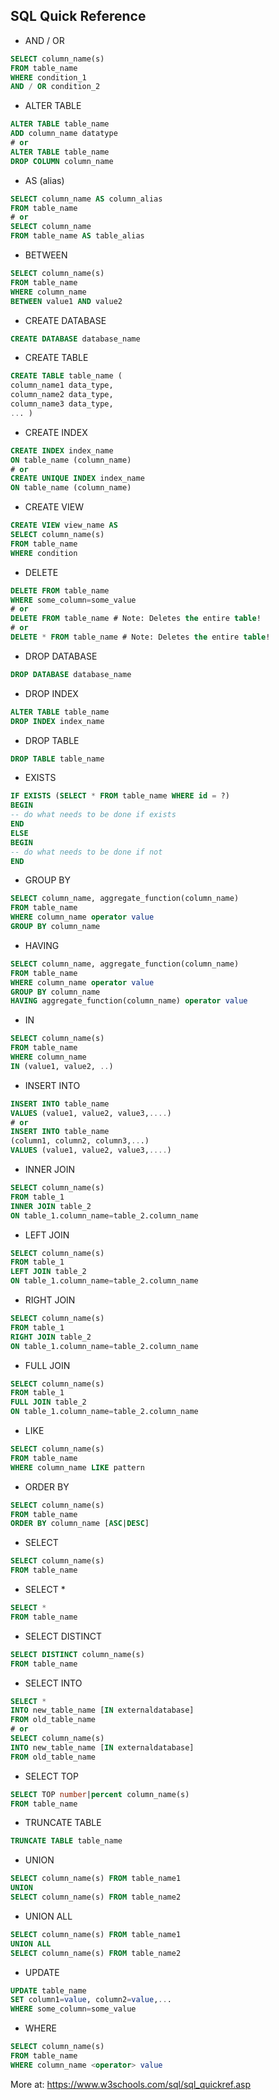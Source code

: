 ## SQL Quick Reference

- AND / OR
```sql
SELECT column_name(s)
FROM table_name
WHERE condition_1
AND / OR condition_2
```
- ALTER TABLE
```sql
ALTER TABLE table_name
ADD column_name datatype
# or
ALTER TABLE table_name
DROP COLUMN column_name
```
- AS (alias)
```sql
SELECT column_name AS column_alias
FROM table_name
# or
SELECT column_name
FROM table_name AS table_alias
```
- BETWEEN
```sql
SELECT column_name(s)
FROM table_name
WHERE column_name
BETWEEN value1 AND value2
```
- CREATE DATABASE
```sql
CREATE DATABASE database_name
```
- CREATE TABLE
```sql
CREATE TABLE table_name (
column_name1 data_type,
column_name2 data_type,
column_name3 data_type,
... )
```
- CREATE INDEX
```sql
CREATE INDEX index_name
ON table_name (column_name)
# or
CREATE UNIQUE INDEX index_name
ON table_name (column_name)
```
- CREATE VIEW
```sql
CREATE VIEW view_name AS
SELECT column_name(s)
FROM table_name
WHERE condition
```
- DELETE
```sql
DELETE FROM table_name
WHERE some_column=some_value
# or
DELETE FROM table_name # Note: Deletes the entire table!
# or
DELETE * FROM table_name # Note: Deletes the entire table!
```
- DROP DATABASE
```sql
DROP DATABASE database_name
```
- DROP INDEX
```sql
ALTER TABLE table_name
DROP INDEX index_name
```
- DROP TABLE
```sql
DROP TABLE table_name
```
- EXISTS
```sql
IF EXISTS (SELECT * FROM table_name WHERE id = ?)
BEGIN
-- do what needs to be done if exists
END
ELSE
BEGIN
-- do what needs to be done if not
END
```
- GROUP BY
```sql
SELECT column_name, aggregate_function(column_name)
FROM table_name
WHERE column_name operator value
GROUP BY column_name
```
- HAVING
```sql
SELECT column_name, aggregate_function(column_name)
FROM table_name
WHERE column_name operator value
GROUP BY column_name
HAVING aggregate_function(column_name) operator value
```
- IN
```sql
SELECT column_name(s)
FROM table_name
WHERE column_name
IN (value1, value2, ..)
```
- INSERT INTO
```sql
INSERT INTO table_name
VALUES (value1, value2, value3,....)
# or
INSERT INTO table_name
(column1, column2, column3,...)
VALUES (value1, value2, value3,....)
```
- INNER JOIN
```sql
SELECT column_name(s)
FROM table_1
INNER JOIN table_2
ON table_1.column_name=table_2.column_name
```
- LEFT JOIN
```sql
SELECT column_name(s)
FROM table_1
LEFT JOIN table_2
ON table_1.column_name=table_2.column_name
```
- RIGHT JOIN
```sql
SELECT column_name(s)
FROM table_1
RIGHT JOIN table_2
ON table_1.column_name=table_2.column_name
```
- FULL JOIN
```sql
SELECT column_name(s)
FROM table_1
FULL JOIN table_2
ON table_1.column_name=table_2.column_name
```
- LIKE
```sql
SELECT column_name(s)
FROM table_name
WHERE column_name LIKE pattern
```
- ORDER BY
```sql
SELECT column_name(s)
FROM table_name
ORDER BY column_name [ASC|DESC]
```
- SELECT
```sql
SELECT column_name(s)
FROM table_name
```
- SELECT *
```sql
SELECT *
FROM table_name
```
- SELECT DISTINCT
```sql
SELECT DISTINCT column_name(s)
FROM table_name
```
- SELECT INTO
```sql
SELECT *
INTO new_table_name [IN externaldatabase]
FROM old_table_name
# or
SELECT column_name(s)
INTO new_table_name [IN externaldatabase]
FROM old_table_name
```
- SELECT TOP
```sql
SELECT TOP number|percent column_name(s)
FROM table_name
```
- TRUNCATE TABLE
```sql
TRUNCATE TABLE table_name
```
- UNION
```sql
SELECT column_name(s) FROM table_name1
UNION
SELECT column_name(s) FROM table_name2
```
- UNION ALL
```sql
SELECT column_name(s) FROM table_name1
UNION ALL
SELECT column_name(s) FROM table_name2
```
- UPDATE
```sql
UPDATE table_name
SET column1=value, column2=value,...
WHERE some_column=some_value
```
- WHERE
```sql
SELECT column_name(s)
FROM table_name
WHERE column_name <operator> value
```

More at: https://www.w3schools.com/sql/sql_quickref.asp
